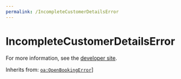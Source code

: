 ```yaml
---
permalink: /IncompleteCustomerDetailsError
---
```


# IncompleteCustomerDetailsError


For more information, see the [developer site](https://developer.openactive.io/data-model/types/incompletecustomerdetailserror).

Inherits from: [`oa:OpenBookingError`](https://openactive.io/OpenBookingError)]
